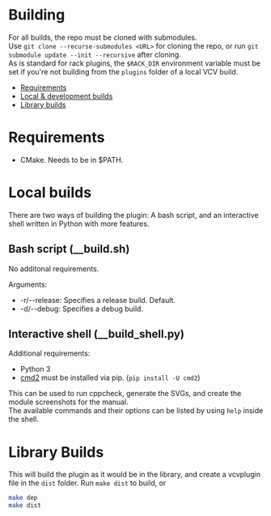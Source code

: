 # Building
For all builds, the repo must be cloned with submodules.  
Use `git clone --recurse-submodules <URL>` for cloning the repo, or run `git submodule update --init --recursive` after cloning.  
As is standard for rack plugins, the `$RACK_DIR` environment variable must be set if you're not building from the `plugins` folder of a local VCV build.

* [Requirements](#requirements)
* [Local & development builds](#local-builds)
* [Library builds](#library-builds)

# Requirements
* CMake. Needs to be in $PATH.

# Local builds
There are two ways of building the plugin: A bash script, and an interactive shell written in Python with more features.

## Bash script (__build.sh)
No additonal requirements.

Arguments:
* -r/--release: Specifies a release build. Default.
* -d/--debug: Specifies a debug build.

## Interactive shell (__build_shell.py)
Additional requirements:
* Python 3
* [cmd2](https://github.com/python-cmd2/cmd2) must be installed via pip. (`pip install -U cmd2`)

This can be used to run cppcheck, generate the SVGs, and create the module screenshots for the manual.  
The available commands and their options can be listed by using `help` inside the shell.

# Library Builds
This will build the plugin as it would be in the library, and create a vcvplugin file in the `dist` folder.
Run `make dist` to build, or
```Bash
make dep
make dist
```